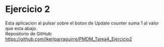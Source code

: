 # Ejercicio 2
Esta aplicacion al pulsar sobre el boton de Update counter suma 1 al valor que esta abajo.<br>
Repositorio de GitHub: https://github.com/ikeriparraguirre/PMDM_Tarea4_Ejercicio2
